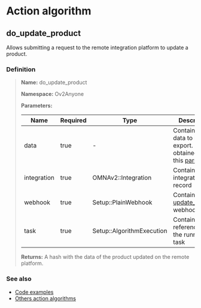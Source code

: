 # Action algorithm

## do_update_product

Allows submitting a request to the remote integration platform to update a product.
    
### Definition

> **Name:** do_update_product
> 
> **Namespace:** Ov2Anyone
>
> **Parameters:**
> 
> | Name | Required | Type | Description |
> | ---- | -------- | ---- | ----------- |
> | data | true | - | Contains the data to be export. This is obtained from this [parser](../parser-algorithms/parse_from_omna_db_2_api_request_product.md). |
> | integration | true | OMNAv2::Integration | Contains integration record |
> | webhook | true | Setup::PlainWebhook | Contains the [update_product](../webhooks/overview?id=update_product) webhook |
> | task | true | Setup::AlgorithmExecution | Contains a reference to the running task |
>
> **Returns:** A hash with the data of the product updated on the remote platform.

### See also
* [Code examples](https://cenit.io/algorithm?f[name][40703][o]=is&f[name][40703][v]=do_update_product&f[namespace][40840][o]=starts_with&f[namespace][40840][v]=Ov2)
* [Others action algorithms](overview?id=do_update_product)